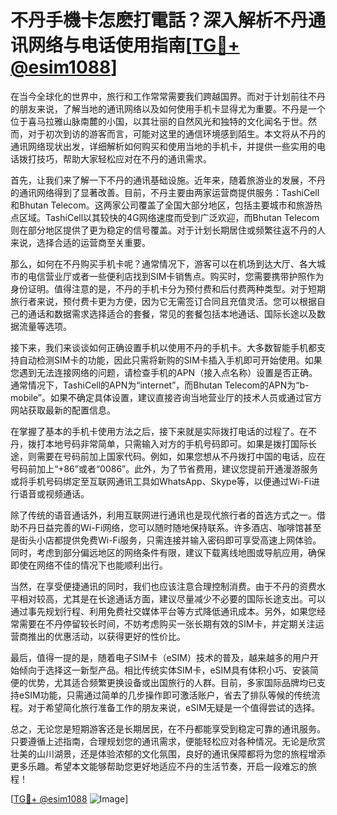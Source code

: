 # 不丹手機卡怎麽打電話？深入解析不丹通讯网络与电话使用指南[[TG💪+ @esim1088](https://t.me/s/esim1088)]

在当今全球化的世界中，旅行和工作常常需要我们跨越国界。而对于计划前往不丹的朋友来说，了解当地的通讯网络以及如何使用手机卡显得尤为重要。不丹是一个位于喜马拉雅山脉南麓的小国，以其壮丽的自然风光和独特的文化闻名于世。然而，对于初次到访的游客而言，可能对这里的通信环境感到陌生。本文将从不丹的通讯网络现状出发，详细解析如何购买和使用当地的手机卡，并提供一些实用的电话拨打技巧，帮助大家轻松应对在不丹的通讯需求。

首先，让我们来了解一下不丹的通讯基础设施。近年来，随着旅游业的发展，不丹的通讯网络得到了显著改善。目前，不丹主要由两家运营商提供服务：TashiCell和Bhutan Telecom。这两家公司覆盖了全国大部分地区，包括主要城市和旅游热点区域。TashiCell以其较快的4G网络速度而受到广泛欢迎，而Bhutan Telecom则在部分地区提供了更为稳定的信号覆盖。对于计划长期居住或频繁往返不丹的人来说，选择合适的运营商至关重要。

那么，如何在不丹购买手机卡呢？通常情况下，游客可以在机场到达大厅、各大城市的电信营业厅或者一些便利店找到SIM卡销售点。购买时，您需要携带护照作为身份证明。值得注意的是，不丹的手机卡分为预付费和后付费两种类型。对于短期旅行者来说，预付费卡更为方便，因为它无需签订合同且充值灵活。您可以根据自己的通话和数据需求选择适合的套餐，常见的套餐包括本地通话、国际长途以及数据流量等选项。

接下来，我们来谈谈如何正确设置手机以使用不丹的手机卡。大多数智能手机都支持自动检测SIM卡的功能，因此只需将新购的SIM卡插入手机即可开始使用。如果您遇到无法连接网络的问题，请检查手机的APN（接入点名称）设置是否正确。通常情况下，TashiCell的APN为“internet”，而Bhutan Telecom的APN为“b-mobile”。如果不确定具体设置，建议直接咨询当地营业厅的技术人员或通过官方网站获取最新的配置信息。

在掌握了基本的手机卡使用方法之后，接下来就是实际拨打电话的过程了。在不丹，拨打本地号码非常简单，只需输入对方的手机号码即可。如果是拨打国际长途，则需要在号码前加上国家代码。例如，如果您想从不丹拨打中国的电话，应在号码前加上“+86”或者“0086”。此外，为了节省费用，建议您提前开通漫游服务或将手机号码绑定至互联网通讯工具如WhatsApp、Skype等，以便通过Wi-Fi进行语音或视频通话。

除了传统的语音通话外，利用互联网进行通讯也是现代旅行者的首选方式之一。借助不丹日益完善的Wi-Fi网络，您可以随时随地保持联系。许多酒店、咖啡馆甚至是街头小店都提供免费Wi-Fi服务，只需连接并输入密码即可享受高速上网体验。同时，考虑到部分偏远地区的网络条件有限，建议下载离线地图或导航应用，确保即使在网络不佳的情况下也能顺利出行。

当然，在享受便捷通讯的同时，我们也应该注意合理控制消费。由于不丹的资费水平相对较高，尤其是在长途通话方面，建议尽量减少不必要的国际长途支出。可以通过事先规划行程、利用免费社交媒体平台等方式降低通讯成本。另外，如果您经常需要在不丹停留较长时间，不妨考虑购买一张长期有效的SIM卡，并定期关注运营商推出的优惠活动，以获得更好的性价比。

最后，值得一提的是，随着电子SIM卡（eSIM）技术的普及，越来越多的用户开始倾向于选择这一新型产品。相比传统实体SIM卡，eSIM具有体积小巧、安装简便的优势，尤其适合频繁更换设备或出国旅行的人群。目前，多家国际品牌均已支持eSIM功能，只需通过简单的几步操作即可激活账户，省去了排队等候的传统流程。对于希望简化旅行准备工作的朋友来说，eSIM无疑是一个值得尝试的选择。

总之，无论您是短期游客还是长期居民，在不丹都能享受到稳定可靠的通讯服务。只要遵循上述指南，合理规划您的通讯需求，便能轻松应对各种情况。无论是欣赏壮美的山川湖景，还是体验浓郁的文化氛围，良好的通讯保障都将为您的旅程增添更多乐趣。希望本文能够帮助您更好地适应不丹的生活节奏，开启一段难忘的旅程！

[[TG💪+ @esim1088](https://t.me/s/esim1088) ![Image](https://i.postimg.cc/4NQfJmqS/Snipaste-2025-05-13-00-14-12.png)]